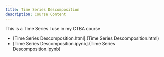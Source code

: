 ```yaml
---
title: Time Series Descomposition 
description: Course Content
---
```


This is a Time Series I use in my CTBA course
- [Time Series Descomposition.html].(Time Series Descomposition.html)
- [Time Series Descomposition.ipynb].(Time Series Descomposition.ipynb)

